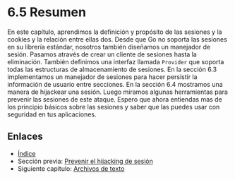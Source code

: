 # 6.5 Resumen

En este capítulo, aprendimos la definición y propósito de las sesiones y la cookies y la relación entre ellas dos. Desde que Go no soporta las sesiones en su librería estándar, nosotros también diseñamos un manejador de sesión. Pasamos através de crear un cliente de sesiones hasta la eliminación. También definimos una interfaz llamada `Provider` que soporta todas las estructuras de almacenamiento de sesiones. En la sección 6.3 implementamos un manejador de sesiones  para hacer persistir la información de usuario entre secciones. En la sección 6.4 mostramos una manera de hijackear una sesión. Luego miramos algunas herramientas para prevenir las sesiones de este ataque. Espero que ahora entiendas mas de los principio básicos sobre las sesiones y saber que las puedes usar con seguridad en tus aplicaciones.

## Enlaces

- [Índice](preface.md)
- Sección previa: [Prevenir el hijacking de sesión](06.4.md)
- Siguiente capítulo: [Archivos de texto](07.0.md)
